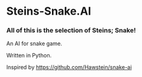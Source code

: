 # Steins-Snake.AI
### All of this is the selection of Steins; Snake! 

An AI for snake game. 

Written in Python.

Inspired by https://github.com/Hawstein/snake-ai
